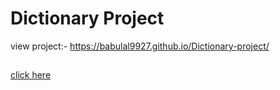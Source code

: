 # Dictionary Project
view project:- https://babulal9927.github.io/Dictionary-project/
##
[click here]( https://babulal9927.github.io/Dictionary-project/)
